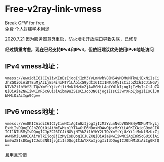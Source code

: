 # Free-v2ray-link-vmess
Break GFW for free.  
免费 个人搭建学术用途  

2020.7.21 因为服务器意外重启，防火墙未开放端口导致失联，已修复

**经过慎重考虑，现在已经支持IPv4和IPv6，但依旧建议优先使用IPv6地址访问**

## IPv4 vmess地址：
`
vmess://ewoidiI6ICIyIiwKInBzIjogIjIzM3YyLmNvbV85MS4yMDMuMTkyLjExNiIsCiJhZGQiOiAiOTEuMjAzLjE5Mi4xMTYiLAoicG9ydCI6ICI1NTU5MyIsCiJpZCI6ICJiNGVjNTVkZi1hYWY2LTQwYmYtYjUzYi1iMmNlMzUxZjAwMGMiLAoiYWlkIjogIjIzMyIsCiJuZXQiOiAia2NwIiwKInR5cGUiOiAibm9uZSIsCiJob3N0IjogIiIsCiJwYXRoIjogIiIsCiJ0bHMiOiAiIgp9Cg==
`

## IPv6 vmess地址：
  `vmess://ew0KICAidiI6ICIyIiwNCiAgInBzIjogIjIzM3YyLmNvbV85MS4yMDMuMTkyLjExNiIsDQogICJhZGQiOiAiMmEwMzo1YTAwOjE6NDoxMDAwOjoxMzYiLA0KICAicG9ydCI6ICI1NTU5MyIsDQogICJpZCI6ICJiNGVjNTVkZi1hYWY2LTQwYmYtYjUzYi1iMmNlMzUxZjAwMGMiLA0KICAiYWlkIjogIjIzMyIsDQogICJuZXQiOiAia2NwIiwNCiAgInR5cGUiOiAibm9uZSIsDQogICJob3N0IjogIiIsDQogICJwYXRoIjogIiIsDQogICJ0bHMiOiAiIg0KfQ==`
  
  且用且珍惜
